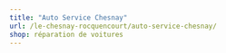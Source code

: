 ```yaml
---
title: "Auto Service Chesnay"
url: /le-chesnay-rocquencourt/auto-service-chesnay/
shop: réparation de voitures
---
```

